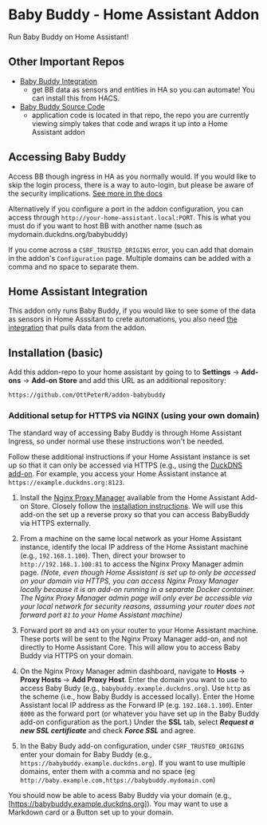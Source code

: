 # Baby Buddy - Home Assistant Addon
Run Baby Buddy on Home Assistant!

## Other Important Repos
- [Baby Buddy Integration](https://github.com/jcgoette/baby_buddy_homeassistant)
  - get BB data as sensors and entities in HA so you can automate! You can install this from HACS.
- [Baby Buddy Source Code](https://github.com/babybuddy/babybuddy)
  - application code is located in that repo, the repo you are currently viewing simply takes that code and wraps it up into a Home Assistant addon


## Accessing Baby Buddy
Access BB though ingress in HA as you normally would. If you would like to skip the login process, there is a way to auto-login, but please be aware of the security implications. [See more in the docs](https://github.com/OttPeterR/addon-babybuddy/blob/main/babybuddy/DOCS.md)

Alternatively if you configure a port in the addon configuration, you can access through `http://your-home-assistant.local:PORT`. This is what you must do if you want to host BB with another name (such as mydomain.duckdns.org/babybuddy)

If you come across a `CSRF_TRUSTED_ORIGINS` error, you can add that domain in the addon's `Configuration` page. Multiple domains can be added with a comma and no space to separate them.

## Home Assistant Integration
This addon only runs Baby Buddy, if you would like to see some of the data as sensors in Home Asssitant to crete automations, you also need [the integration](https://github.com/jcgoette/baby_buddy_homeassistant) that pulls data from the addon.

## Installation (basic)
Add this addon-repo to your home assistant by going to to **Settings** -> **Add-ons** -> **Add-on Store** and add this URL as an additional repository: 
```txt
https://github.com/OttPeterR/addon-babybuddy
```

### Additional setup for HTTPS via NGINX (using your own domain)
The standard way of accessing Baby Buddy is through Home Assistant Ingress, so under normal use these instructions won't be needed.

Follow these additional instructions if your Home Assistant instance is set up so that it can only be accessed via HTTPS (e.g., using the [DuckDNS add-on](https://github.com/home-assistant/addons/tree/master/duckdns). For example, you access your Home Assistant instance at `https://example.duckdns.org:8123`.

1. Install the [Nginx Proxy Manager](https://github.com/hassio-addons/addon-nginx-proxy-manager) available from the Home Assistant Add-on Store. Closely follow the [installation instructions](https://github.com/hassio-addons/addon-nginx-proxy-manager/blob/main/proxy-manager/DOCS.md). We will use this add-on the set up a reverse proxy so that you can access BabyBuddy via HTTPS externally. 

2. From a machine on the same local network as your Home Assistant instance, identify the local IP address of the Home Assistant machine (e.g., `192.168.1.100`). Then, direct your browser to `http://192.168.1.100:81` to access the Nginx Proxy Manager admin page. *(Note, even though Home Assistant is set up to only be accessed on your domain via HTTPS, you can access Nginx Proxy Manager locally because it is an add-on running in a separate Docker container. The Nginx Proxy Manager admin page will only ever be accessible via your local network for security reasons, assuming your router does not forward port `81` to your Home Assistant machine)*

3. Forward port `80` and `443` on your router to your Home Assistant machine. These ports will be sent to the Nginx Proxy Manager add-on, and not directly to Home Assistant Core. This will allow you to access Baby Buddy via HTTPS on your domain. 

4. On the Nginx Proxy Manager admin dashboard, navigate to **Hosts** -> **Proxy Hosts** -> **Add Proxy Host**. Enter the domain you want to use to access Baby Budy (e.g., `babybuddy.example.duckdns.org`). Use `http` as the scheme (i.e., how Baby Buddy is accessed locally). Enter the Home Assistant local IP address as the Forward IP (e.g. `192.168.1.100`). Enter `8000` as the forward port (or whatever you have set up in the Baby Buddy add-on configuration as the port.) Under the **SSL** tab, select ***Request a new SSL certificate*** and check ***Force SSL*** and agree. 

5. In the Baby Budy add-on configuration, under `CSRF_TRUSTED_ORIGINS` enter your domain for Baby Buddy (e.g., `https://babybuddy.example.duckdns.org`). If you want to use multiple domains, enter them with a comma and no space (eg `http://baby.example.com,https://babybuddy.mydomain.com`) 

You should now be able to acess Baby Buddy via your domain (e.g., [https://babybuddy.example.duckdns.org]). You may want to use a Markdown card or a Button set up to your domain. 
